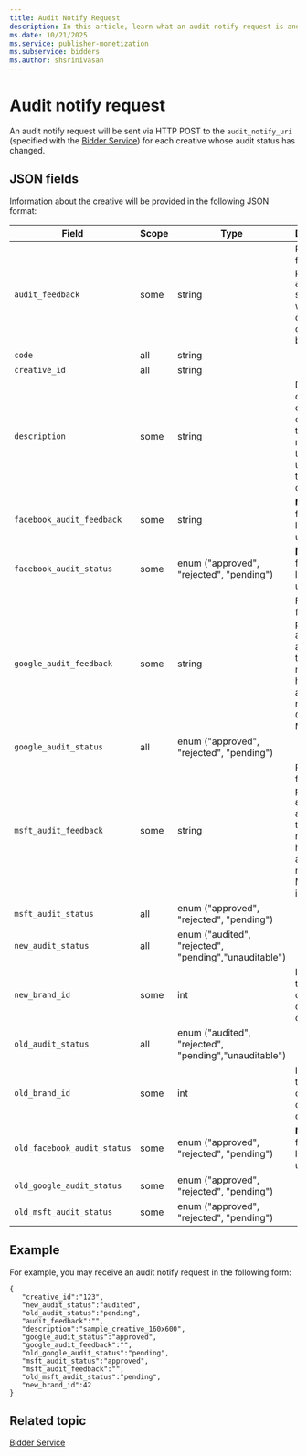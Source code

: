 ```yaml
---
title: Audit Notify Request
description: In this article, learn what an audit notify request is and the JSON fields associated with this request along with an example.
ms.date: 10/21/2025
ms.service: publisher-monetization
ms.subservice: bidders
ms.author: shsrinivasan
---
```


# Audit notify request

An audit notify request will be sent via HTTP POST to the `audit_notify_uri` (specified with the [Bidder Service](bidder-service.md)) for each creative whose audit status has changed.

## JSON fields

Information about the creative will be provided in the following JSON format:

| Field | Scope | Type | Description |
|---|---|---|---|
| `audit_feedback` | some | string | Feedback from our platform auditor, such as why the creative could not be audited. |
| `code` | all | string |  |
| `creative_id` | all | string |  |
| `description` | some | string | Description of the creative as entered by the member that uploaded the creative. |
| `facebook_audit_feedback` | some | string | **Note**: This field is no longer in use. |
| `facebook_audit_status` | some | enum ("approved", "rejected", "pending") | **Note**: This field is no longer in use. |
| `google_audit_feedback` | some | string | Feedback from our platform auditor about why the creative may not have been approved to run on Google Ad Manager. |
| `google_audit_status` | all | enum ("approved", "rejected", "pending") |  |
| `msft_audit_feedback` | some | string | Feedback from our platform auditor about why the creative may not have been approved to run on Microsoft inventory. |
| `msft_audit_status` | all | enum ("approved", "rejected", "pending") |  |
| `new_audit_status` | all | enum ("audited", "rejected", "pending","unauditable") |  |
| `new_brand_id` | some | int | Included if the brand id on the creative is changed. |
| `old_audit_status` | all | enum ("audited", "rejected", "pending","unauditable") |  |
| `old_brand_id` | some | int | Included if the brand id on the creative is changed. |
| `old_facebook_audit_status` | some | enum ("approved", "rejected", "pending") | **Note**: This field is no longer in use. |
| `old_google_audit_status` | some | enum ("approved", "rejected", "pending") |  |
| `old_msft_audit_status` | some | enum ("approved", "rejected", "pending") |  |

## Example

For example, you may receive an audit notify request in the following form:

```
{
   "creative_id":"123",
   "new_audit_status":"audited",
   "old_audit_status":"pending",
   "audit_feedback":"",
   "description":"sample_creative_160x600",
   "google_audit_status":"approved",
   "google_audit_feedback":"",
   "old_google_audit_status":"pending",
   "msft_audit_status":"approved",
   "msft_audit_feedback":"",
   "old_msft_audit_status":"pending",
   "new_brand_id":42
}
```

## Related topic

[Bidder Service](bidder-service.md)
